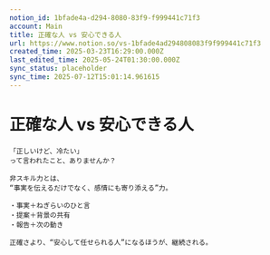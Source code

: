 ```yaml
---
notion_id: 1bfade4a-d294-8080-83f9-f999441c71f3
account: Main
title: 正確な人 vs 安心できる人
url: https://www.notion.so/vs-1bfade4ad294808083f9f999441c71f3
created_time: 2025-03-23T16:29:00.000Z
last_edited_time: 2025-05-24T01:30:00.000Z
sync_status: placeholder
sync_time: 2025-07-12T15:01:14.961615
---
```

# 正確な人 vs 安心できる人

```plain text
「正しいけど、冷たい」
って言われたこと、ありませんか？

非スキル力とは、
“事実を伝えるだけでなく、感情にも寄り添える”力。

・事実＋ねぎらいのひと言
・提案＋背景の共有
・報告＋次の動き

正確さより、“安心して任せられる人”になるほうが、継続される。
```